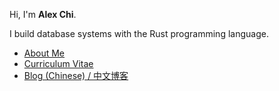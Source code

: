 Hi, I'm **Alex Chi**.

I build database systems with the Rust programming language.

* [About Me](https://www.skyzh.dev/pages/about)
* [Curriculum Vitae](https://www.skyzh.dev/pages/cv)
* [Blog (Chinese) / 中文博客](https://www.skyzh.dev/posts)
